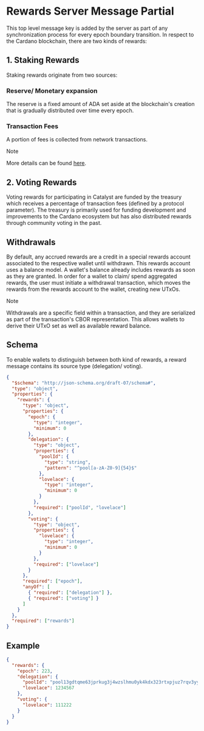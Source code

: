 # Rewards Server Message Partial

This top level message key is added by the server as part of any synchronization process for every epoch boundary transition.
In respect to the Cardano blockchain, there are two kinds of rewards:

## 1. Staking Rewards

Staking rewards originate from two sources:

### Reserve/ Monetary expansion

The reserve is a fixed amount of ADA set aside at the blockchain's creation that is gradually distributed over time every epoch.

### Transaction Fees

A portion of fees is collected from network transactions.

> [!NOTE]
> More details can be found [here](https://docs.cardano.org/about-cardano/explore-more/monetary-policy/#monetary-policy).

## 2. Voting Rewards

Voting rewards for participating in Catalyst are funded by the treasury which receives a percentage of transaction fees (defined by a protocol parameter).
The treasury is primarily used for funding development and improvements to the Cardano ecosystem but has also distributed rewards through community voting in the past.

## Withdrawals

By default, any accrued rewards are a credit in a special rewards account associated to the respective wallet until withdrawn. This rewards account uses a balance model. A wallet's balance already includes rewards as soon as they are granted. In order for a wallet to claim/ spend aggregated rewards, the user must initiate a withdrawal transaction, which moves the rewards from the rewards account to the wallet, creating new UTxOs.

> [!NOTE]
> Withdrawals are a specific field within a transaction, and they are serialized as part of the transaction's CBOR representation. This allows wallets to derive their UTxO set as well as available reward balance.

## Schema

To enable wallets to distinguish between both kind of rewards, a reward message contains its source type (delegation/ voting).

```json
{
  "$schema": "http://json-schema.org/draft-07/schema#",
  "type": "object",
  "properties": {
    "rewards": {
      "type": "object",
      "properties": {
        "epoch": {
          "type": "integer",
          "minimum": 0
        },
        "delegation": {
          "type": "object",
          "properties": {
            "poolId": {
              "type": "string",
              "pattern": "^pool[a-zA-Z0-9]{54}$"
            },
            "lovelace": {
              "type": "integer",
              "minimum": 0
            }
          },
          "required": ["poolId", "lovelace"]
        },
        "voting": {
          "type": "object",
          "properties": {
            "lovelace": {
              "type": "integer",
              "minimum": 0
            }
          },
          "required": ["lovelace"]
        }
      },
      "required": ["epoch"],
      "anyOf": [
        { "required": ["delegation"] },
        { "required": ["voting"] }
      ]
    }
  },
  "required": ["rewards"]
}
```

## Example

```json
{
  "rewards": {
    "epoch": 223,
    "delegation": {
      "poolId": "pool13gdtqme63jprkug3j4wzslhmu0yk4kdx323rtxpjuz7rqv3yyes",
      "lovelace": 1234567
    },
    "voting": {
      "lovelace": 111222
    }
  }
}
```
